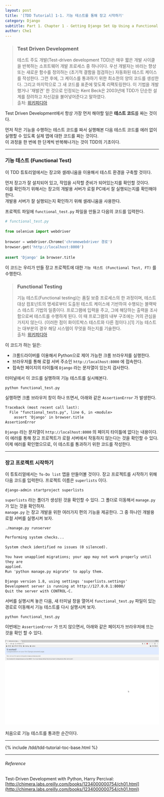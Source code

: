 ```yaml
---
layout: post
title: '[TDD Tutorial] 1-1. 기능 테스트를 통해 장고 시작하기'
category: Django
subtitle: Part 1. Chapter 1 - Getting Django Set Up Using a Functional Test
author: Che1
---
```




> ### Test Driven Development
>
> 테스트 주도 개발(Test-driven development TDD)은 매우 짧은 개발 사이클을 반복하는 소프트웨어 개발 프로세스 중 하나이다. 우선 개발자는 바라는 향상 또는 새로운 함수를 정의하는 (초기적 결함을 점검하는) 자동화된 테스트 케이스를 작성한다. 그런 후에, 그 케이스를 통과하기 위한 최소한의 양의 코드를 생성한다. 그리고 마지막으로 그 새 코드를 표준에 맞도록 리팩토링한다. 이 기법을 개발했거나 '재발견' 한 것으로 인정되는 Kent Beck은 2003년에 TDD가 단순한 설계를 장려하고 자신감을 불어넣어준다고 말하였다.  
> 출처: [위키피디아](https://ko.wikipedia.org/wiki/%ED%85%8C%EC%8A%A4%ED%8A%B8_%EC%A3%BC%EB%8F%84_%EA%B0%9C%EB%B0%9C)

Test Driven Development에서 항상 가장 먼저 해야할 일은 **테스트 코드**를 짜는 것이다.  

먼저 작은 기능을 수행하는 테스트 코드를 짜서 실행해본 다음 테스트 코드를 에러 없이 실행할 수 있도록 실제 앱에 대한 코드를 짜는 것이다.  
이 과정을 한 번에 한 단계씩 반복해나가는 것이 TDD의 기초이다.

- - -

### 기능 테스트 (Functional Test)

이 TDD 튜토리얼에서는 장고와 셀레니움을 이용해서 테스트 환경을 구축할 것이다.

먼저 장고가 잘 설치되어 있고, 작업을 시작할 준비가 되어있는지를 확인할 것이다.  
이를 확인하기 위해서는 장고의 개발용 서버가 로컬 PC에서 잘 실행되는지를 확인해야한다.  
개발용 서버가 잘 실행되는지 확인하기 위해 셀레니움을 사용한다.

프로젝트 파일에 `functional_test.py` 파일을 만들고 다음의 코드를 입력한다.

```py
# functional_test.py

from selenium import webdriver

browser = webdriver.Chrome('chromewebdriver 경로')
browser.get('http://localhost:8000')

assert 'Django' in browser.title
```

이 코드는 우리가 만들 장고 프로젝트에 대한 `기능 테스트 (Functional Test, FT)` 를 수행한다.  

> ### Functional Testing
>
> 기능 테스트(Functional testing)는 품질 보증 프로세스의 한 과정이며, 테스트 대상 컴포넌트의 명세로부터 도출된 테스트 케이스에 기반하여 수행되는 블랙박스 테스트 기법의 일종이다. 프로그램에 입력을 주고, 그에 해당하는 출력을 조사함으로써 테스트를 수행하게 된다. 이 때 프로그램의 내부 구조에는 거의 관심을 가지지 않는다. (이러한 점이 화이트박스 테스트와 다른 점이다.)[1] 기능 테스트는 대부분의 경우 해당 시스템이 무엇을 하는지를 기술한다.  
> 출처: [위키피디아](https://ko.wikipedia.org/wiki/%EA%B8%B0%EB%8A%A5_%ED%85%8C%EC%8A%A4%ED%8A%B8)

이 코드가 하는 일은:

- 크롬드라이버를 이용해서 Python으로 제어 가능한 크롬 브라우저를 실행한다.
- 브라우저를 통해 로컬 서버 주소인 `http://localhost:8000` 에 접속한다.
- 접속한 페이지의 타이틀에 `Django` 라는 문자열이 있는지 검사한다.

터미널에서 이 코드를 실행하여 기능 테스트를 실시해본다.

```
python functional_test.py
```

실행하면 크롬 브라우저 창이 하나 뜨면서, 아래와 같은 `AssertionError` 가 발생한다.

```re
Traceback (most recent call last):
  File "functional_tests.py", line 6, in <module>
    assert 'Django' in browser.title
AssertionError
```

`Django` 라는 문자열이 `http://localhost:8000` 의 페이지 타이틀에 없다는 내용이다.  
이 에러를 통해 장고 프로젝트가 로컬 서버에서 작동하지 않는다는 것을 확인할 수 있다.  
이제 에러를 확인했으므로, 이 테스트를 통과하기 위한 코드를 작성한다.

- - -

### 장고 프로젝트 시작하기

이 튜토리얼에서는 `To-Do list` 앱을 만들어볼 것이다.
장고 프로젝트를 시작하기 위해 다음 코드를 입력한다. 프로젝트 이름은 `superlists` 이다.

```
django-admin startproject superlists
```

`superlists` 라는 폴더가 생성된 것을 확인할 수 있다. 그 폴더로 이동해서 `manage.py` 가 있는 것을 확인하자.  
`manage.py` 는 장고 개발을 위한 여러가지 편의 기능을 제공한다. 그 중 하나인 개발용 로컬 서버를 실행시켜 보자.

```
./manage.py runserver
```
```re
Performing system checks...

System check identified no issues (0 silenced).

You have unapplied migrations; your app may not work properly until they are
applied.
Run 'python manage.py migrate' to apply them.

Django version 1.8, using settings 'superlists.settings'
Development server is running at http://127.0.0.1:8000/
Quit the server with CONTROL-C.
```

서버를 실행시켜 놓은 다음, 새 터미널 창을 열어서 `functional_test.py` 파일이 있는 경로로 이동해서 기능 테스트를 다시 실행시켜 보자.

```
python functional_test.py
```

이번에는 `AssertionError` 가 뜨지 않으면서, 아래와 같은 페이지가 브라우저에 뜨는 것을 확인 할 수 있다.

<img width="950px" src="/img/django_tutorial/runserver.png">

처음으로 기능 테스트를 통과한 순간이다.

- - -

{% include /tdd/tdd-tutorial-toc-base.html %}

- - -

###### Reference

Test-Driven Development with Python, Harry Percival: [http://chimera.labs.oreilly.com/books/1234000000754/ch01.html](http://chimera.labs.oreilly.com/books/1234000000754/ch01.html)